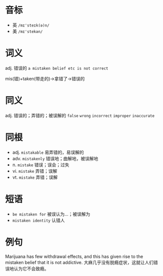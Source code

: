 # 音标

- 英 `/mɪ'steɪk(ə)n/`
- 美 `/mɪ'stekən/`

# 词义

adj. 错误的
`a mistaken belief etc is not correct`



mis(错)+taken(带走的)→拿错了→错误的

# 同义

adj. 错误的；弄错的；被误解的
`false` `wrong` `incorrect` `improper` `inaccurate`

# 同根

- adj. `mistakable` 易弄错的，易误解的
- adv. `mistakenly` 错误地；曲解地，被误解地
- n. `mistake` 错误；误会；过失
- vi. `mistake` 弄错；误解
- vt. `mistake` 弄错；误解

# 短语

- `be mistaken for` 被误认为…；被误解为
- `mistaken identity` 认错人

# 例句

Marijuana has few withdrawal effects, and this has given rise to the mistaken belief that it is not addictive.
大麻几乎没有脱瘾症状，这就让人们错误地认为它不会致瘾。


